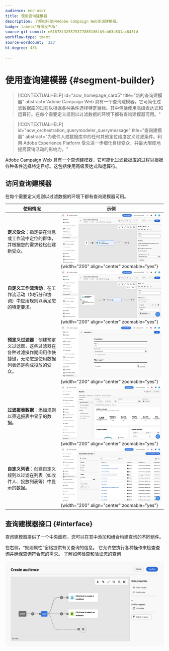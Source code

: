 ```yaml
---
audience: end-user
title: 使用查询建模器
description: 了解如何使用Adobe Campaign Web查询建模器。
badge: label="有限发布版"
source-git-commit: e61878f325575377865186fb9cb63b831ac843fd
workflow-type: tm+mt
source-wordcount: '323'
ht-degree: 43%

---
```


# 使用查询建模器 {#segment-builder}


>[!CONTEXTUALHELP]
>id="acw_homepage_card5"
>title="新的查询建模器"
>abstract="Adobe Campaign Web 具有一个查询建模器，它可简化过滤数据库的过程以根据各种条件选择特定目标。其中包括使用高级表达式和运算符。在每个需要定义规则以过滤数据的环境下都有查询建模器可用。"

>[!CONTEXTUALHELP]
>id="acw_orchestration_querymodeler_querymessage"
>title="查询建模器"
>abstract="为收件人或数据库中的任何其他定位维度定义过滤条件。利用 Adobe Experience Platform 受众进一步细化目标受众，并最大限度地提高营销活动的影响力。"

Adobe Campaign Web 具有一个查询建模器，它可简化过滤数据库的过程以根据各种条件选择特定目标。这包括使用高级表达式和运算符。

## 访问查询建模器

在每个需要定义规则以过滤数据的环境下都有查询建模器可用。

| 使用情况 | 示例 |
|  ---  |  ---  |
| **定义受众**：指定要在消息或工作流中定位的群体，并根据您的需求轻松创建新受众。 | ![](assets/access-audience.png){width="200" align="center" zoomable="yes"} |
| **自定义工作流活动**：在工作流活动（如拆分和协调）中应用规则以满足您的特定要求。 | ![](assets/access-workflow.png){width="200" align="center" zoomable="yes"} |
| **预定义过滤器**：创建预定义过滤器，这些过滤器在各种过滤操作期间用作快捷键，无论您是使用数据列表还是构成投放的受众。 | ![](assets/access-predefined-filter.png){width="200" align="center" zoomable="yes"} |
| **过滤报表数据**：添加规则以筛选报表中显示的数据。 | ![](assets/access-reports.png){width="200" align="center" zoomable="yes"} |
| **自定义列表**：创建自定义规则以过滤在列表（如收件人、投放列表等）中显示的数据。 | ![](assets/access-lists.png){width="200" align="center" zoomable="yes"} |



<!--**Dynamize content**: make your content dynamic by creating conditions that define which content should be displayed to different recipients, ensuring personalized and relevant messaging.

+++Example

![](assets/access-audience.png)

 +++
-->


## 查询建模器接口 {#interface}

查询建模器提供了一个中央画布，您可以在其中添加和组合构建查询的不同组件。

在右侧，“规则属性”窗格提供有关查询的信息。 它允许您执行各种操作来检查查询并确保查询符合您的需求。 了解如何检查和验证您的查询

![](assets/query-interface.png)
